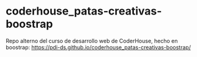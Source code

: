 # coderhouse_patas-creativas-boostrap
Repo alterno del curso de desarrollo web de CoderHouse, hecho en boostrap: https://pdi-ds.github.io/coderhouse_patas-creativas-boostrap/

